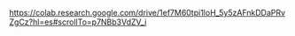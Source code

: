 https://colab.research.google.com/drive/1ef7M60tpi1loH_5y5zAFnkDDaPRvZgCz?hl=es#scrollTo=p7NBb3VdZV_i
